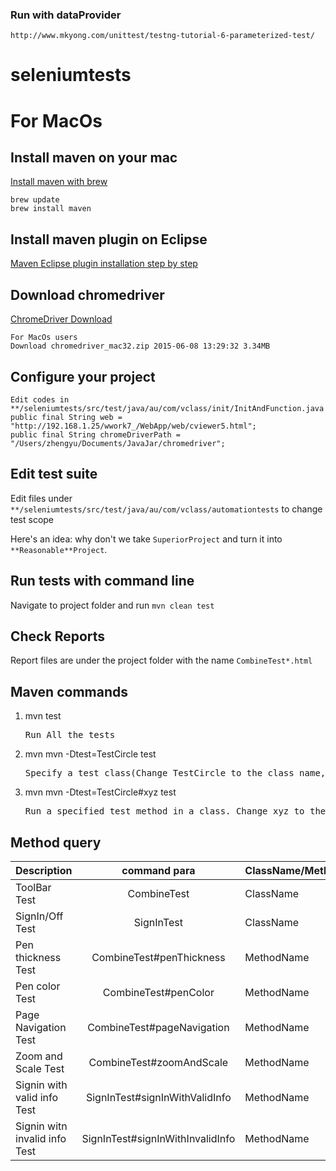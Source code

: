 ### Run with dataProvider
`http://www.mkyong.com/unittest/testng-tutorial-6-parameterized-test/`
# seleniumtests

# For MacOs

## Install maven on your mac

[Install maven with brew](http://brewformulas.org/Maven)

```
brew update
brew install maven
```

## Install maven plugin on Eclipse

[Maven Eclipse plugin installation step by step](http://stackoverflow.com/questions/8620127/maven-in-eclipse-step-by-step-installation)

## Download chromedriver

[ChromeDriver Download](http://chromedriver.storage.googleapis.com/index.html?path=2.16/)
```
For MacOs users
Download chromedriver_mac32.zip	2015-06-08 13:29:32	3.34MB	
```

## Configure your project
```
Edit codes in **/seleniumtests/src/test/java/au/com/vclass/init/InitAndFunction.java
public final String web = "http://192.168.1.25/wwork7_/WebApp/web/cviewer5.html";
public final String chromeDriverPath = "/Users/zhengyu/Documents/JavaJar/chromedriver"; 
```

## Edit test suite
Edit files under `**/seleniumtests/src/test/java/au/com/vclass/automationtests` to change test scope

Here's an idea: why don't we take `SuperiorProject` and turn it into `**Reasonable**Project`.

## Run tests with command line
Navigate to project folder and run `mvn clean test`

## Check Reports
Report files are under the project folder with the name `CombineTest*.html`

## Maven commands
<ol>
<li>mvn test</li>
<pre>
Run All the tests
</pre>
<li>mvn mvn -Dtest=TestCircle test</li>
<pre>
Specify a test class(Change TestCircle to the class name, for example, CombineTest.java, just use CombineTest) to run
</pre>
<li>mvn mvn -Dtest=TestCircle#xyz test</li>
<pre>
Run a specified test method in a class. Change xyz to the method name
</pre>
</ol>

## Method query
| Description  | command para | ClassName/MethodName |
| :------------ |:---------------:| :-----|
| ToolBar Test      | CombineTest | ClassName |
| SignIn/Off Test     | SignInTest        |   ClassName |
| Pen thickness Test | CombineTest#penThickness       | MethodName   |
| Pen color Test | CombineTest#penColor       | MethodName   |
| Page Navigation Test | CombineTest#pageNavigation       | MethodName   |
| Zoom and Scale Test | CombineTest#zoomAndScale       | MethodName   |
| Signin with valid info Test | SignInTest#signInWithValidInfo       | MethodName   |
| Signin witn invalid info Test | SignInTest#signInWithInvalidInfo       | MethodName   |
